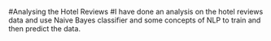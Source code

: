 #Analysing the Hotel Reviews
#I have done an analysis on the hotel reviews data and use Naive Bayes classifier and some concepts of NLP to train and then predict the data.
